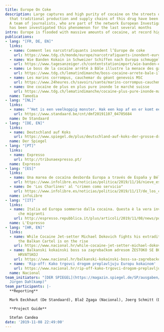 ```yaml
---
title: Europe On Coke
description: Large captures and high purity of cocaine on the streets of Europe show
  that traditional production and supply chains of this drug have been disrupted.
  A team of journalists, who are part of the network European Investigative Collaborations,
  has been investigated this phenomenon for the last several months
intro: Europe is flooded with massive amounts of cocaine, at record high purity.
publications:
- lang: "[FR, DE, EN]"
  links:
  - name: Comment les narcotrafiquants inondent l’Europe de coke
    url: https://www.tdg.ch/monde/europe/narcotrafiquants-inondent-europe-coke/story/12935265
  - name: Wie Banden Kokain in Schweizer Schiffen nach Europa schmuggeln
    url: https://www.tagesanzeiger.ch/contentstationimport/wie-banden-europa-mit-kokain-fluten/story/11598086
  - name: Le boss de la cocaïne arrêté à Bâle illustre la menace des gangs balkaniques
    url: https://www.tdg.ch/lematindimanche/boss-cocaine-arrete-bale-illustre-menace-gangs-balkaniques/story/20043323
  - name: Les marins corrompus, cauchemar du géant genevois MSC
    url: https://www.24heures.ch/savoirs/sante/marins-corrompus-cauchemar-geant-genevois-msc/story/16372751
  - name: Une cocaïne de plus en plus pure inonde le marché suisse
    url: https://www.tdg.ch/lematindimanche/cocaine-plus-pure-inonde-marche-suisse/story/16456448
  name: Tamedia
- lang: "[NL]"
  links:
  - name: "‘Het is een veelkoppig monster. Hak een kop af en er komt een bij’"
    url: https://www.standaard.be/cnt/dmf20191107_04705684
  name: De Standaard
- lang: "[DE, EN]"
  links:
  - name: Deutschland auf Koks
    url: https://www.spiegel.de/plus/deutschland-auf-koks-der-grosse-drogenreport-a-00000000-0002-0001-0000-000166862926
  name: Der Spiegel
- lang: "[PT]"
  links:
  - name: Expresso
    url: http://tribunaexpresso.pt/
  name: Expresso
- lang: "[ES]"
  links:
  - name: Una marea de cocaína desborda Europa a través de España y Bélgica
    url: https://www.infolibre.es/noticias/politica/2019/11/16/nieve_espana_nieva_europa_100991_1012.html
  - name: De 'Los Charlines' al "crimen como servicio"
    url: https://www.infolibre.es/noticias/politica/2019/11/17/de_los_charlines_crimen_como_servicio_100995_1012.html
  name: infoLibre
- lang: "[IT]"
  links:
  - name: Italia ed Europa sommerse dalla cocaina. Questa è la vera invasione, altro
      che migranti
    url: http://espresso.repubblica.it/plus/articoli/2019/11/08/news/porti-aperti-alla-cocaina-1.340589?ref=HEF_RULLO&preview=true
  name: L'Espresso
- lang: "[HR, EN]"
  links:
  - name: While Cocaine Jet-setter Michael Dokovich fights his extradition to Croatia,
      the Balkan Cartel is on the rise
    url: https://www.nacional.hr/while-cocaine-jet-setter-michael-dokovich-fights-his-extradition-to-croatia-the-balkan-cartel-is-on-the-rise/
  - name: Balkanski kokainski boss sa zagrebačkom adresom ŽESTOKO SE BORI PROTIV IZRUČENJA
      HRVATSKOJ
    url: https://www.nacional.hr/balkanski-kokainski-boss-sa-zagrebackom-adresom-zestoko-se-bori-protiv-izrucenja-hrvatskoj/
  - name: 'Rip-off: Kako trgovci drogom preplavljuju Europu kokainom'
    url: https://www.nacional.hr/rip-off-kako-trgovci-drogom-preplavljuju-europu-kokainom/
  name: Nacional
team_initiators: "[DER SPIEGEL](https://magazin.spiegel.de/SP/ausgaben/) (Jörg Schmitt,
  Jürgen Dahlkamp)"
team_participants: |-
  **Reporting**

  Mark Eeckhaut (De Standaard), Blaž Zgaga (Nacional), Joerg Schmitt (Der Spiegel), Sylvain Besson and Simone Rau (Tamedia), Álvaro Sánchez Castrillo (infoLibre), Jan Meeus (NRC), Vittorio Malagutti and Francesca Sironi (L'Espresso)

  **Project Guide**

  Stefan Candea
date: '2019-11-08 22:49:00'
---
```


